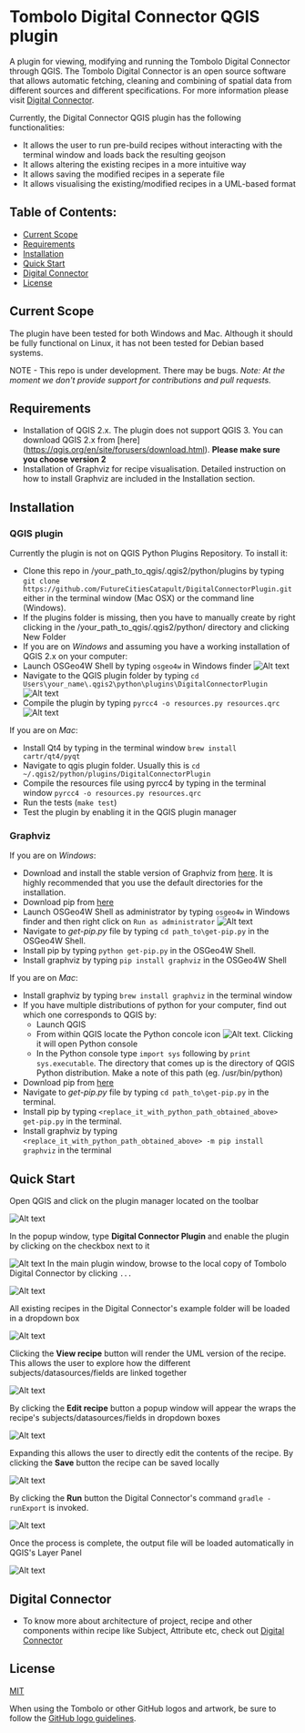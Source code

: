 # Tombolo Digital Connector QGIS plugin
A plugin for viewing, modifying and running the Tombolo Digital Connector through QGIS. The Tombolo Digital Connector is an open source software that allows automatic fetching, cleaning and combining of spatial data from different sources and different specifications. For more information please visit [Digital Connector](https://github.com/FutureCitiesCatapult/TomboloDigitalConnector). 

Currently, the Digital Connector QGIS plugin has the following functionalities:
* It allows the user to run pre-build recipes without interacting with the terminal window and loads back the resulting geojson
* It allows altering the existing recipes in a more intuitive way
* It allows saving the modified recipes in a seperate file
* It allows visualising the existing/modified recipes in a UML-based format

## Table of Contents:

- [Current Scope](#current-scope)
- [Requirements](#requirements)
- [Installation](#Installation)
- [Quick Start](#quick-start)
- [Digital Connector](#digital-connector)
- [License](#license) 

## Current Scope
The plugin have been tested for both Windows and Mac. Although it should be fully functional on Linux, it has not been tested for Debian based systems.

NOTE - This repo is under development. There may be bugs.
*Note: At the moment we don't provide support for contributions and pull requests.*

## Requirements
* Installation of QGIS 2.x. The plugin does not support QGIS 3. You can download QGIS 2.x from [here] (https://qgis.org/en/site/forusers/download.html). **Please make sure you choose version 2**
* Installation of Graphviz for recipe visualisation. Detailed instruction on how to install Graphviz are included in the Installation section.

## Installation

### QGIS plugin
Currently the plugin is not on QGIS Python Plugins Repository. To install it:

* Clone this repo in /your_path_to_qgis/.qgis2/python/plugins by typing ``git clone https://github.com/FutureCitiesCatapult/DigitalConnectorPlugin.git`` either in the terminal window (Mac OSX) or the command line (Windows).
* If the plugins folder is missing, then you have to manually create by right clicking in the /your_path_to_qgis/.qgis2/python/ directory and clicking New Folder
* If you are on *Windows* and assuming you have a working installation of QGIS 2.x on your computer:
* Launch OSGeo4W Shell by typing ``osgeo4w`` in Windows finder
![Alt text](/img/osgeo4.png)
* Navigate to the QGIS plugin folder by typing 
``cd Users\your_name\.qgis2\python\plugins\DigitalConnectorPlugin``
![Alt text](/img/cd.png)
* Compile the plugin by typing 
``pyrcc4 -o resources.py resources.qrc``
![Alt text](/img/compile.png)

If you are on *Mac*:
* Install Qt4 by typing in the terminal window ```brew install cartr/qt4/pyqt```
* Navigate to qgis plugin folder. Usually this is ```cd ~/.qgis2/python/plugins/DigitalConnectorPlugin```
* Compile the resources file using pyrcc4 by typing in the terminal window ```pyrcc4 -o resources.py resources.qrc ```
* Run the tests (``make test``)
* Test the plugin by enabling it in the QGIS plugin manager

### Graphviz
If you are on *Windows*:
* Download and install the stable version of Graphviz from [here](https://graphviz.gitlab.io/_pages/Download/Download_windows.html). It is highly recommended that you use the default directories for the installation.
* Download pip from [here](https://bootstrap.pypa.io/get-pip.py)
* Launch OSGeo4W Shell as administrator by typing ``osgeo4w`` in Windows finder and then right click on ``Run as administrator``
![Alt text](/img/run_admin.png)
* Navigate to *get-pip.py* file by typing ``cd path_to\get-pip.py`` in the OSGeo4W Shell.
* Install pip by typing ``python get-pip.py`` in the OSGeo4W Shell.
* Install graphviz by typing ``pip install graphviz`` in the OSGeo4W Shell

If you are on *Mac*:
* Install graphviz by typing ``brew install graphviz`` in the terminal window
* If you have multiple distributions of python for your computer, find out which one corresponds to QGIS by:
  * Launch QGIS
  * From within QGIS locate the Python concole icon ![Alt text](/img/python_console.png). Clicking it will open Python console
  * In the Python console type ``import sys`` following by ``print sys.executable``. The directory that comes up is the directory of QGIS Python distribution. Make a note of this path (eg. /usr/bin/python)
* Download pip from [here](https://bootstrap.pypa.io/get-pip.py)
* Navigate to *get-pip.py* file by typing ``cd path_to\get-pip.py`` in the terminal.
* Install pip by typing ``<replace_it_with_python_path_obtained_above> get-pip.py`` in the terminal.
* Install graphviz by typing ``<replace_it_with_python_path_obtained_above> -m pip install graphviz`` in the terminal

## Quick Start
Open QGIS and click on the plugin manager located on the toolbar

![Alt text](/img/1.png)

In the popup window, type **Digital Connector Plugin** and enable the plugin by clicking on the checkbox next to it

![Alt text](/img/2.png)
In the main plugin window, browse to the local copy of Tombolo Digital Connector by clicking ``...``

![Alt text](/img/3.png)

All existing recipes in the Digital Connector's example folder will be loaded in a dropdown box

![Alt text](/img/5.png)

Clicking the **View recipe** button will render the UML version of the recipe. This allows the user to explore how the different subjects/datasources/fields are linked together

![Alt text](/img/7.png)

By clicking the **Edit recipe** button a popup window will appear the wraps the recipe's subjects/datasources/fields in dropdown boxes 

![Alt text](/img/8.png)

Expanding this allows the user to directly edit the contents of the recipe. By clicking the **Save** button the recipe can be saved locally

![Alt text](/img/9.png)

By clicking the **Run** button the Digital Connector's command ``gradle -runExport`` is invoked.  

![Alt text](/img/5.png)

Once the process is complete, the output file will be loaded automatically in QGIS's Layer Panel  

![Alt text](/img/11.png)

## Digital Connector

- To know more about architecture of project, recipe and other components within recipe like Subject, Attribute etc, check out  [Digital Connector](https://github.com/FutureCitiesCatapult/TomboloDigitalConnector)

## License

[MIT](LICENSE)

When using the Tombolo or other GitHub logos and artwork, be sure to follow the [GitHub logo guidelines](https://github.com/logos).
